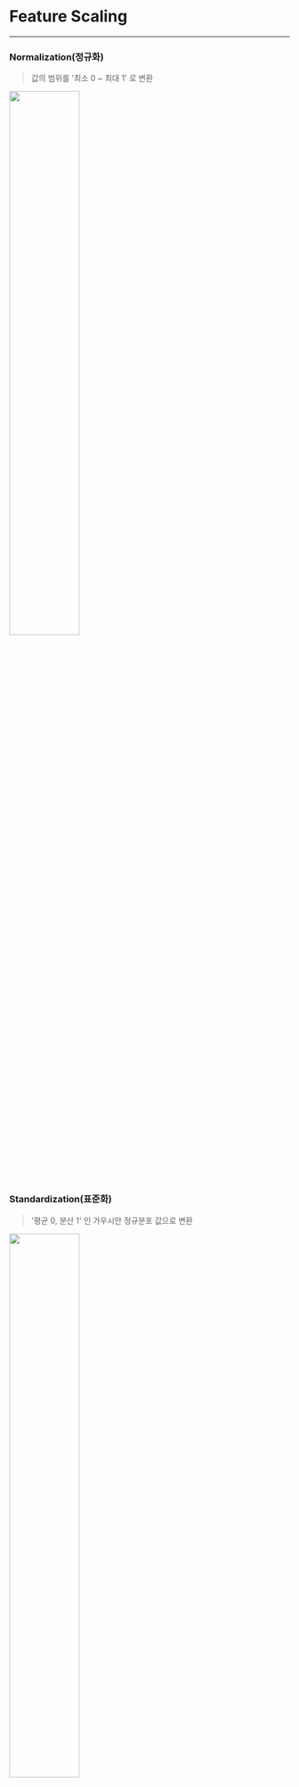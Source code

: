 # Feature Scaling
---
### Normalization(정규화)
> 값의 범위를 '최소 0 ~ 최대 1' 로 변환
<img src="./LaTeX/MinMax.gif" height="50%" width="50%">


### Standardization(표준화)
> '평균 0, 분산 1' 인 가우시안 정규분포 값으로 변환
<img src="./LaTeX/StandardScaler.gif" height="50%" width="50%">

---
이미지 참고) [원문 링크](https://www.analyticsvidhya.com/blog/2020/04/feature-scaling-machine-learning-normalization-standardization/)

<img src="https://cdn.analyticsvidhya.com/wp-content/uploads/2020/03/NormVsStand_box_plots-1.png" height="50%" width="50%">